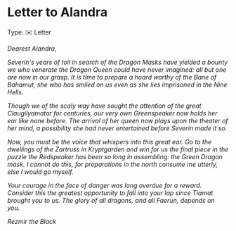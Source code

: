 # Letter to Alandra

Type: ✉️ Letter

*Dearest Alandra,*

*Severin's years of toil in search of the Dragon Masks have yielded a bounty we who venerate the Dragon Queen could have never imagined: all but one are now in our grasp. It is time to prepare a hoard worthy of the Bane of Bahamut, she who has smiled on us even as she lies imprisoned in the Nine Hells.*

*Though we of the scaly way have sought the attention of the great Claugilyamatar for centuries, our very own Greenspeaker now holds her ear like none before. The arrival of her queen now plays upon the theater of her mind, a possibility she had never entertained before Severin made it so.*

*Now, you must be the voice that whispers into this great ear. Go to the dwellings of the Zartruss in Kryptgarden and win for us the final piece in the puzzle the Redspeaker has been so long in assembling: the Green Dragon mask. I cannot do this, for preparations in the north consume me utterly, else I would go myself.*

*Your courage in the face of danger was long overdue for a reward. Consider this the greatest opportunity to fall into your lap since Tiamat brought you to us. The glory of all dragons, and all Faerun, depends on you.*

*Rezmir the Black*